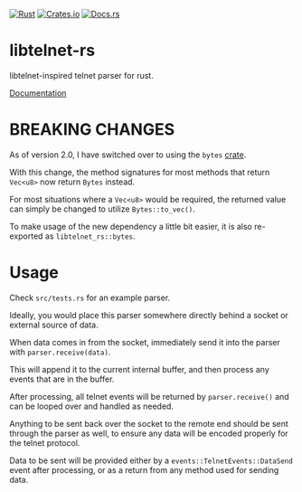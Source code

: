 [![Rust](https://github.com/envis10n/libtelnet-rs/workflows/Rust/badge.svg?branch=master)](https://github.com/envis10n/libtelnet-rs)
[![Crates.io](https://img.shields.io/crates/v/libtelnet-rs)](https://crates.io/crates/libtelnet-rs)
[![Docs.rs](https://docs.rs/libtelnet-rs/badge.svg)](https://docs.rs/libtelnet-rs)
# libtelnet-rs

libtelnet-inspired telnet parser for rust.

[Documentation](https://docs.rs/libtelnet-rs)

# BREAKING CHANGES

As of version 2.0, I have switched over to using the `bytes` [crate](https://crates.io/crates/bytes).

With this change, the method signatures for most methods that return `Vec<u8>` now return `Bytes` instead.

For most situations where a `Vec<u8>` would be required, the returned value can simply be changed to utilize `Bytes::to_vec()`.

To make usage of the new dependency a little bit easier, it is also re-exported as `libtelnet_rs::bytes`.

# Usage

Check `src/tests.rs` for an example parser.

Ideally, you would place this parser somewhere directly behind a socket or external source of data.

When data comes in from the socket, immediately send it into the parser with `parser.receive(data)`.

This will append it to the current internal buffer, and then process any events that are in the buffer.

After processing, all telnet events will be returned by `parser.receive()` and can be looped over and handled as needed.

Anything to be sent back over the socket to the remote end should be sent through the parser as well, to ensure any data will be encoded properly for the telnet protocol.

Data to be sent will be provided either by a `events::TelnetEvents::DataSend` event after processing, or as a return from any method used for sending data.
